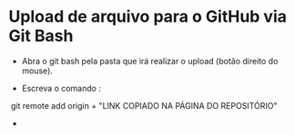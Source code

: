 # Upload de arquivo para o GitHub via Git Bash



- Abra o git bash pela pasta que irá realizar o upload (botão direito do mouse).

- Escreva o comando : 

  

​			git remote add origin + "LINK COPIADO NA PÁGINA DO REPOSITÓRIO"



- 